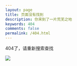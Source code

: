 ```yaml
---
layout: page
title: 页面没有找到
description: 你来到了一片荒芜之地
keywords: 404
comments: false
permalink: /404.html
---
```


404了，请重新搜索查找



![](https://cdn.jsdelivr.net/gh/mafulong/mdPic@vv6/v6/202212022241388.jpg)